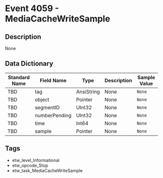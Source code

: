 # Event 4059 - MediaCacheWriteSample

## Description
None

## Data Dictionary
|Standard Name|Field Name|Type|Description|Sample Value|
|---|---|---|---|---|
|TBD|tag|AnsiString|None|`None`|
|TBD|object|Pointer|None|`None`|
|TBD|segmentID|UInt32|None|`None`|
|TBD|numberPending|UInt32|None|`None`|
|TBD|time|Int64|None|`None`|
|TBD|sample|Pointer|None|`None`|

## Tags
* etw_level_Informational
* etw_opcode_Stop
* etw_task_MediaCacheWriteSample